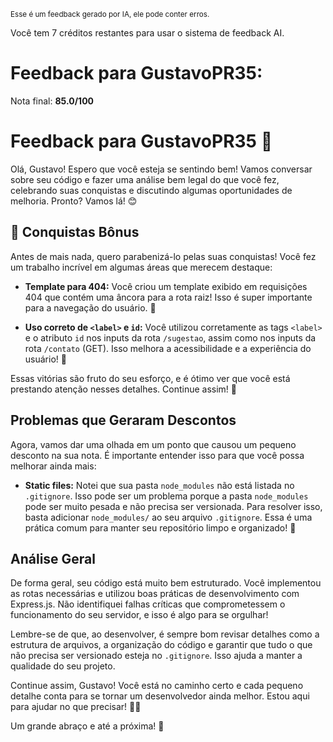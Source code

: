 <sup>Esse é um feedback gerado por IA, ele pode conter erros.</sup>

Você tem 7 créditos restantes para usar o sistema de feedback AI.

# Feedback para GustavoPR35:

Nota final: **85.0/100**

# Feedback para GustavoPR35 🚀

Olá, Gustavo! Espero que você esteja se sentindo bem! Vamos conversar sobre seu código e fazer uma análise bem legal do que você fez, celebrando suas conquistas e discutindo algumas oportunidades de melhoria. Pronto? Vamos lá! 😊

## 🎉 Conquistas Bônus

Antes de mais nada, quero parabenizá-lo pelas suas conquistas! Você fez um trabalho incrível em algumas áreas que merecem destaque:

- **Template para 404:** Você criou um template exibido em requisições 404 que contém uma âncora para a rota raiz! Isso é super importante para a navegação do usuário. 👏
  
- **Uso correto de `<label>` e `id`:** Você utilizou corretamente as tags `<label>` e o atributo `id` nos inputs da rota `/sugestao`, assim como nos inputs da rota `/contato` (GET). Isso melhora a acessibilidade e a experiência do usuário! 🥳

Essas vitórias são fruto do seu esforço, e é ótimo ver que você está prestando atenção nesses detalhes. Continue assim! 🚀

## Problemas que Geraram Descontos

Agora, vamos dar uma olhada em um ponto que causou um pequeno desconto na sua nota. É importante entender isso para que você possa melhorar ainda mais:

- **Static files:** Notei que sua pasta `node_modules` não está listada no `.gitignore`. Isso pode ser um problema porque a pasta `node_modules` pode ser muito pesada e não precisa ser versionada. Para resolver isso, basta adicionar `node_modules/` ao seu arquivo `.gitignore`. Essa é uma prática comum para manter seu repositório limpo e organizado! 🧹

## Análise Geral

De forma geral, seu código está muito bem estruturado. Você implementou as rotas necessárias e utilizou boas práticas de desenvolvimento com Express.js. Não identifiquei falhas críticas que comprometessem o funcionamento do seu servidor, e isso é algo para se orgulhar!

Lembre-se de que, ao desenvolver, é sempre bom revisar detalhes como a estrutura de arquivos, a organização do código e garantir que tudo o que não precisa ser versionado esteja no `.gitignore`. Isso ajuda a manter a qualidade do seu projeto.

Continue assim, Gustavo! Você está no caminho certo e cada pequeno detalhe conta para se tornar um desenvolvedor ainda melhor. Estou aqui para ajudar no que precisar! 🚀💡

Um grande abraço e até a próxima! 👋